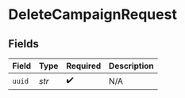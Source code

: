 # DeleteCampaignRequest


## Fields

| Field              | Type               | Required           | Description        |
| ------------------ | ------------------ | ------------------ | ------------------ |
| `uuid`             | *str*              | :heavy_check_mark: | N/A                |